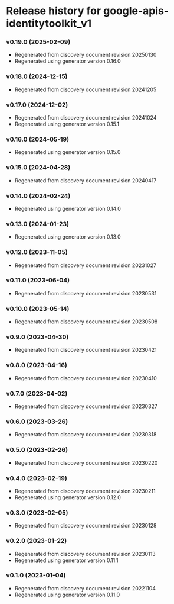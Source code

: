 # Release history for google-apis-identitytoolkit_v1

### v0.19.0 (2025-02-09)

* Regenerated from discovery document revision 20250130
* Regenerated using generator version 0.16.0

### v0.18.0 (2024-12-15)

* Regenerated from discovery document revision 20241205

### v0.17.0 (2024-12-02)

* Regenerated from discovery document revision 20241024
* Regenerated using generator version 0.15.1

### v0.16.0 (2024-05-19)

* Regenerated using generator version 0.15.0

### v0.15.0 (2024-04-28)

* Regenerated from discovery document revision 20240417

### v0.14.0 (2024-02-24)

* Regenerated using generator version 0.14.0

### v0.13.0 (2024-01-23)

* Regenerated using generator version 0.13.0

### v0.12.0 (2023-11-05)

* Regenerated from discovery document revision 20231027

### v0.11.0 (2023-06-04)

* Regenerated from discovery document revision 20230531

### v0.10.0 (2023-05-14)

* Regenerated from discovery document revision 20230508

### v0.9.0 (2023-04-30)

* Regenerated from discovery document revision 20230421

### v0.8.0 (2023-04-16)

* Regenerated from discovery document revision 20230410

### v0.7.0 (2023-04-02)

* Regenerated from discovery document revision 20230327

### v0.6.0 (2023-03-26)

* Regenerated from discovery document revision 20230318

### v0.5.0 (2023-02-26)

* Regenerated from discovery document revision 20230220

### v0.4.0 (2023-02-19)

* Regenerated from discovery document revision 20230211
* Regenerated using generator version 0.12.0

### v0.3.0 (2023-02-05)

* Regenerated from discovery document revision 20230128

### v0.2.0 (2023-01-22)

* Regenerated from discovery document revision 20230113
* Regenerated using generator version 0.11.1

### v0.1.0 (2023-01-04)

* Regenerated from discovery document revision 20221104
* Regenerated using generator version 0.11.0

